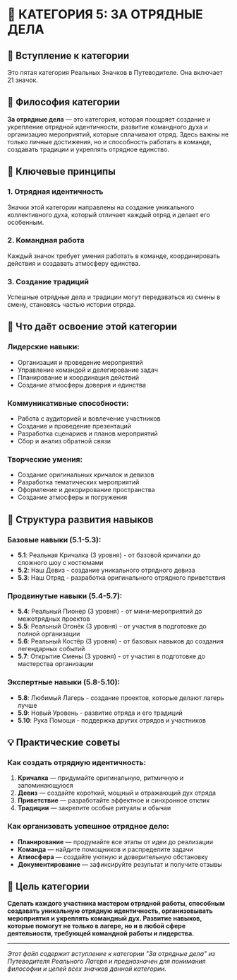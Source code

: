 # 👥 КАТЕГОРИЯ 5: ЗА ОТРЯДНЫЕ ДЕЛА

## 📖 **Вступление к категории**

Это пятая категория Реальных Значков в Путеводителе. Она включает 21 значок.

## 🎯 **Философия категории**

**За отрядные дела** — это категория, которая поощряет создание и укрепление отрядной идентичности, развитие командного духа и организацию мероприятий, которые сплачивают отряд. Здесь важны не только личные достижения, но и способность работать в команде, создавать традиции и укреплять отрядное единство.

## 🌟 **Ключевые принципы**

### **1. Отрядная идентичность**
Значки этой категории направлены на создание уникального коллективного духа, который отличает каждый отряд и делает его особенным.

### **2. Командная работа**
Каждый значок требует умения работать в команде, координировать действия и создавать атмосферу единства.

### **3. Создание традиций**
Успешные отрядные дела и традиции могут передаваться из смены в смену, становясь частью истории отряда.

## 🚀 **Что даёт освоение этой категории**

### **Лидерские навыки:**
- Организация и проведение мероприятий
- Управление командой и делегирование задач
- Планирование и координация действий
- Создание атмосферы доверия и единства

### **Коммуникативные способности:**
- Работа с аудиторией и вовлечение участников
- Создание и проведение презентаций
- Разработка сценариев и планов мероприятий
- Сбор и анализ обратной связи

### **Творческие умения:**
- Создание оригинальных кричалок и девизов
- Разработка тематических мероприятий
- Оформление и декорирование пространства
- Создание атмосферы и погружения

## 🎨 **Структура развития навыков**

### **Базовые навыки (5.1-5.3):**
- **5.1**: Реальная Кричалка (3 уровня) - от базовой кричалки до сложного шоу с костюмами
- **5.2**: Наш Девиз - создание уникального отрядного девиза
- **5.3**: Наш Отряд - разработка оригинального отрядного приветствия

### **Продвинутые навыки (5.4-5.7):**
- **5.4**: Реальный Пионер (3 уровня) - от мини-мероприятий до межотрядных проектов
- **5.5**: Реальный Огонёк (3 уровня) - от участия в подготовке до полной организации
- **5.6**: Реальный Костёр (3 уровня) - от базовых навыков до создания легендарных событий
- **5.7**: Открытие Смены (3 уровня) - от участия в подготовке до мастерства организации

### **Экспертные навыки (5.8-5.10):**
- **5.8**: Любимый Лагерь - создание проектов, которые делают лагерь лучше
- **5.9**: Новый Уровень - развитие отряда и его традиций
- **5.10**: Рука Помощи - поддержка других отрядов и участников

## 💡 **Практические советы**

### **Как создать отрядную идентичность:**
1. **Кричалка** — придумайте оригинальную, ритмичную и запоминающуюся
2. **Девиз** — создайте короткий, мощный и отражающий дух отряда
3. **Приветствие** — разработайте эффектное и синхронное отклик
4. **Традиции** — закрепите особые ритуалы и обычаи

### **Как организовать успешное отрядное дело:**
- **Планирование** — продумайте все этапы от идеи до реализации
- **Команда** — найдите помощников и распределите задачи
- **Атмосфера** — создайте уютную и доверительную обстановку
- **Документирование** — зафиксируйте результат и получите отзывы

## 🎯 **Цель категории**

**Сделать каждого участника мастером отрядной работы, способным создавать уникальную отрядную идентичность, организовывать мероприятия и укреплять командный дух. Развитие навыков, которые помогут не только в лагере, но и в любой сфере деятельности, требующей командной работы и лидерства.**

---

*Этот файл содержит вступление к категории "За отрядные дела" из Путеводителя Реального Лагеря и предназначен для понимания философии и целей всех значков данной категории.*
